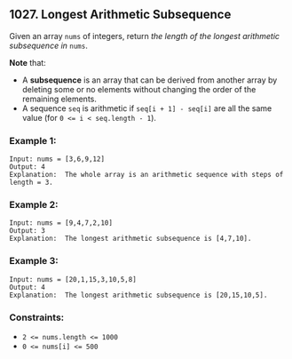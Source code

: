 ## 1027. Longest Arithmetic Subsequence

Given an array ```nums``` of integers, return *the length of the longest arithmetic subsequence in* ```nums```.

**Note** that:

* A **subsequence** is an array that can be derived from another array by deleting some or no elements without changing the order of the remaining elements.
* A sequence ```seq``` is arithmetic if ```seq[i + 1] - seq[i]``` are all the same value (for ```0 <= i < seq.length - 1```).

### Example 1:
```
Input: nums = [3,6,9,12]
Output: 4
Explanation:  The whole array is an arithmetic sequence with steps of length = 3.
```
### Example 2:
```
Input: nums = [9,4,7,2,10]
Output: 3
Explanation:  The longest arithmetic subsequence is [4,7,10].
```
### Example 3:
```
Input: nums = [20,1,15,3,10,5,8]
Output: 4
Explanation:  The longest arithmetic subsequence is [20,15,10,5].
```

### Constraints:

* ```2 <= nums.length <= 1000```
* ```0 <= nums[i] <= 500```